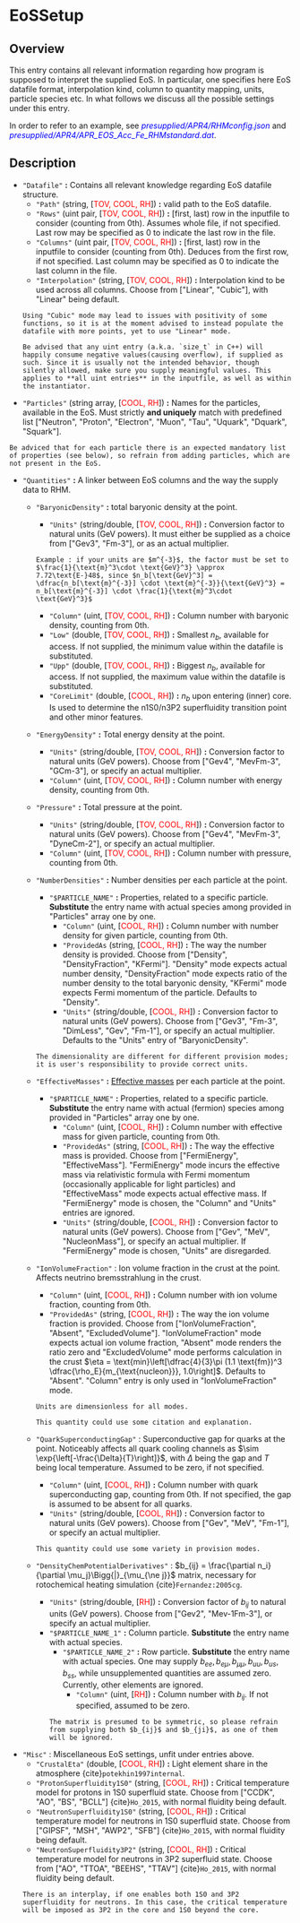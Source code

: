 # EoSSetup

## Overview

This entry contains all relevant information regarding how program is supposed to interpret the supplied EoS. In particular, one specifies here EoS datafile format, interpolation kind, column to quantity mapping, units, particle species etc. In what follows we discuss all the possible settings under this entry.

In order to refer to an example, see <span style="color:blue">_presupplied/APR4/RHMconfig.json_</span> and <span style="color:blue">_presupplied/APR4/APR_EOS_Acc_Fe_RHMstandard.dat_</span>.

## Description

- `"Datafile"` **:** Contains all relevant knowledge regarding EoS datafile structure.
    - `"Path"` (string, [<span style="color:red">TOV, COOL, RH</span>]) **:** valid path to the EoS datafile.
    - `"Rows"` (uint pair, [<span style="color:red">TOV, COOL, RH</span>]) **:** [first, last) row in the inputfile to consider (counting from 0th). Assumes whole file, if not specified. Last row may be specified as 0 to indicate the last row in the file.
    - `"Columns"` (uint pair, [<span style="color:red">TOV, COOL, RH</span>]) **:** [first, last) row in the inputfile to consider (counting from 0th). Deduces from the first row, if not specified. Last column may be specified as 0 to indicate the last column in the file.
    - `"Interpolation"` (string, [<span style="color:red">TOV, COOL, RH</span>]) **:** Interpolation kind to be used across all columns. Choose from ["Linear", "Cubic"], with "Linear" being default. 
    ```{warning}
    Using "Cubic" mode may lead to issues with positivity of some functions, so it is at the moment advised to instead populate the datafile with more points, yet to use "Linear" mode.
    ```
    ```{warning}
    Be advised that any uint entry (a.k.a. `size_t` in C++) will happily consume negative values(causing overflow), if supplied as such. Since it is usually not the intended behavior, though silently allowed, make sure you supply meaningful values. This applies to **all uint entries** in the inputfile, as well as within the instantiator.
    ```
- `"Particles"` (string array, [<span style="color:red">COOL, RH</span>]) **:** Names for the particles, available in the EoS. Must strictly **and uniquely** match with predefined list ["Neutron", "Proton", "Electron", "Muon", "Tau", "Uquark", "Dquark", "Squark"].
```{warning}
Be adviced that for each particle there is an expected mandatory list of properties (see below), so refrain from adding particles, which are not present in the EoS.
```
- `"Quantities"` **:** A linker between EoS columns and the way the supply data to RHM.
    - `"BaryonicDensity"` **:** total baryonic density at the point.
        - `"Units"` (string/double, [<span style="color:red">TOV, COOL, RH</span>]) **:** Conversion factor to natural units (GeV powers). It must either be supplied as a choice from ["Gev3", "Fm-3"], or as an actual multiplier.
        ```{note}
        Example : if your units are $m^{-3}$, the factor must be set to $\frac{1}{\text{m}^3\cdot \text{GeV}^3} \approx 7.72\text{E-}48$, since $n_b[\text{GeV}^3] = \dfrac{n_b[\text{m}^{-3}] \cdot \text{m}^{-3}}{\text{GeV}^3} = n_b[\text{m}^{-3}] \cdot \frac{1}{\text{m}^3\cdot \text{GeV}^3}$
        ```
        - `"Column"` (uint, [<span style="color:red">TOV, COOL, RH</span>]) **:** Column number with baryonic density, counting from 0th.
        - `"Low"` (double, [<span style="color:red">TOV, COOL, RH</span>]) **:** Smallest $n_b$, available for access. If not supplied, the minimum value within the datafile is substituted.
        - `"Upp"` (double, [<span style="color:red">TOV, COOL, RH</span>]) **:** Biggest $n_b$, available for access. If not supplied, the maximum value within the datafile is substituted.
        - `"CoreLimit"` (double, [<span style="color:red">COOL, RH</span>]) **:** $n_b$ upon entering (inner) core. Is used to determine the n1S0/n3P2 superfluidity transition point and other minor features. 
    - `"EnergyDensity"` **:** Total energy density at the point.
        - `"Units"` (string/double, [<span style="color:red">TOV, COOL, RH</span>]) **:** Conversion factor to natural units (GeV powers). Choose from ["Gev4", "MevFm-3", "GCm-3"], or specify an actual multiplier.
        - `"Column"` (uint, [<span style="color:red">TOV, COOL, RH</span>]) **:** Column number with energy density, counting from 0th.
    - `"Pressure"` **:** Total pressure at the point.
        - `"Units"` (string/double, [<span style="color:red">TOV, COOL, RH</span>]) **:** Conversion factor to natural units (GeV powers). Choose from ["Gev4", "MevFm-3", "DyneCm-2"], or specify an actual multiplier.
        - `"Column"` (uint, [<span style="color:red">TOV, COOL, RH</span>]) **:** Column number with pressure, counting from 0th.
    - `"NumberDensities"` **:** Number densities per each particle at the point.
        - `"$PARTICLE_NAME"` **:** Properties, related to a specific particle. **Substitute** the entry name with actual species among provided in "Particles" array one by one.
            - `"Column"` (uint, [<span style="color:red">COOL, RH</span>]) **:** Column number with number density for given particle, counting from 0th.
            - `"ProvidedAs` (string, [<span style="color:red">COOL, RH</span>]) **:** The way the number density is provided. Choose from ["Density", "DensityFraction", "KFermi"]. "Density" mode expects actual number density, "DensityFraction" mode expects ratio of the number density to the total baryonic density, "KFermi" mode expects Fermi momentum of the particle. Defaults to "Density".
            - `"Units"` (string/double, [<span style="color:red">COOL, RH</span>]) **:** Conversion factor to natural units (GeV powers). Choose from ["Gev3", "Fm-3", "DimLess", "Gev", "Fm-1"], or specify an actual multiplier. Defaults to the "Units" entry of "BaryonicDensity".
        
        ```{warning}
        The dimensionality are different for different provision modes; it is user's responsibility to provide correct units.
        ```
    - `"EffectiveMasses"` **:** [Effective masses](https://en.wikipedia.org/wiki/Effective_mass_(solid-state_physics)) per each particle at the point.
        - `"$PARTICLE_NAME"` **:** Properties, related to a specific particle. **Substitute** the entry name with actual (fermion) species among provided in "Particles" array one by one.
            - `"Column"` (uint, [<span style="color:red">COOL, RH</span>]) **:** Column number with effective mass for given particle, counting from 0th.
            - `"ProvidedAs"` (string, [<span style="color:red">COOL, RH</span>]) **:** The way the effective mass is provided. Choose from ["FermiEnergy", "EffectiveMass"]. "FermiEnergy" mode incurs the effective mass via relativistic formula with Fermi momentum (occasionally applicable for light particles) and "EffectiveMass" mode expects actual effective mass. If "FermiEnergy" mode is chosen, the "Column" and "Units" entries are ignored.
            - `"Units"` (string/double, [<span style="color:red">COOL, RH</span>]) **:** Conversion factor to natural units (GeV powers). Choose from ["Gev", "MeV", "NucleonMass"], or specify an actual multiplier. If "FermiEnergy" mode is chosen, "Units" are disregarded.
            
    - `"IonVolumeFraction"` : Ion volume fraction in the crust at the point. Affects neutrino bremsstrahlung in the crust.
        - `"Column"` (uint, [<span style="color:red">COOL, RH</span>]) **:** Column number with ion volume fraction, counting from 0th.
        - `"ProvidedAs"` (string, [<span style="color:red">COOL, RH</span>]) **:** The way the ion volume fraction is provided. Choose from ["IonVolumeFraction", "Absent", "ExcludedVolume"]. "IonVolumeFraction" mode expects actual ion volume fraction, "Absent" mode renders the ratio zero and "ExcludedVolume" mode performs calculation in the crust
        $\eta = \text{min}\left[\dfrac{4}{3}\pi (1.1 \text{fm})^3 \dfrac{\rho_E}{m_{\text{nucleon}}}, 1.0\right]$. Defaults to "Absent". "Column" entry is only used in "IonVolumeFraction" mode.
        ```{note}
        Units are dimensionless for all modes.
        ```
        ```{admonition} devnote
        This quantity could use some citation and explanation. 
        ```
    - `"QuarkSuperconductingGap"` : Superconductive gap for quarks at the point. Noticeably affects all quark cooling channels as $\sim \exp{\left[-\frac{\Delta}{T}\right]}$, with $\Delta$ being the gap and $T$ being local temperature. Assumed to be zero, if not specified.
        - `"Column"` (uint, [<span style="color:red">COOL, RH</span>]) **:** Column number with quark superconducting gap, counting from 0th. If not specified, the gap is assumed to be absent for all quarks.
        - `"Units"` (string/double, [<span style="color:red">COOL, RH</span>]) **:** Conversion factor to natural units (GeV powers). Choose from ["Gev", "MeV", "Fm-1"], or specify an actual multiplier. 
        ```{admonition} devnote
        This quantity could use some variety in provision modes.
        ```
    - `"DensityChemPotentialDerivatives"` : $b_{ij} = \frac{\partial n_i}{\partial \mu_j}\Bigg{|}_{\mu_{\ne j}}$ matrix, necessary for rotochemical heating simulation {cite}`Fernandez:2005cg`.
        - `"Units"` (string/double, [<span style="color:red">RH</span>]) **:** Conversion factor of $b_{ij}$ to natural units (GeV powers). Choose from ["Gev2", "Mev-1Fm-3"], or specify an actual multiplier.
        - `"$PARTICLE_NAME_1"` **:** Column particle.  **Substitute** the entry name with actual species.
            - `"$PARTICLE_NAME_2"` **:** Row particle.  **Substitute** the entry name with actual species. One may supply $b_{ee}, b_{e\mu}, b_{\mu\mu}, b_{uu}, b_{us}, b_{ss}$, while unsupplemented quantities are assumed zero. Currently, other elements are ignored.
                - `"Column"` (uint, [<span style="color:red">RH</span>]) **:** Column number with $b_{ij}$. If not specified, assumed to be zero.
            ```{note}
            The matrix is presumed to be symmetric, so please refrain from supplying both $b_{ij}$ and $b_{ji}$, as one of them will be ignored.
            ```
- `"Misc"` : Miscellaneous EoS settings, unfit under entries above.
    - `"CrustalEta"` (double, [<span style="color:red">COOL, RH</span>]) **:** Light element share in the atmosphere {cite}`potekhin1997internal`.
    - `"ProtonSuperfluidity1S0"` (string, [<span style="color:red">COOL, RH</span>]) **:** Critical temperature model for protons in 1S0 superfluid state. Choose from ["CCDK", "AO", "BS", "BCLL"] {cite}`Ho_2015`, with normal fluidity being default.
    - `"NeutronSuperfluidity1S0"` (string, [<span style="color:red">COOL, RH</span>]) **:** Critical temperature model for neutrons in 1S0 superfluid state. Choose from ["GIPSF", "MSH", "AWP2", "SFB"] {cite}`Ho_2015`, with normal fluidity being default.
    - `"NeutronSuperfluidity3P2"` (string, [<span style="color:red">COOL, RH</span>]) **:** Critical temperature model for neutrons in 3P2 superfluid state. Choose from ["AO", "TTOA", "BEEHS", "TTAV"] {cite}`Ho_2015`, with normal fluidity being default.
    ```{note}
    There is an interplay, if one enables both 1S0 and 3P2 superfluidity for neutrons. In this case, the critical temperature will be imposed as 3P2 in the core and 1S0 beyond the core.
    ```

